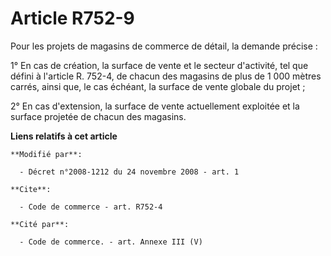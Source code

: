 # Article R752-9

Pour les projets de magasins de commerce de détail, la demande précise : 

1° En cas de création, la surface de vente et le secteur d'activité, tel que défini à l'article R. 752-4, de chacun des
magasins de plus de 1 000 mètres carrés, ainsi que, le cas échéant, la surface de vente globale du projet ; 

2° En cas d'extension, la surface de vente actuellement exploitée et la surface projetée de chacun des magasins.

**Liens relatifs à cet article**

	**Modifié par**:

	  - Décret n°2008-1212 du 24 novembre 2008 - art. 1

	**Cite**:

	  - Code de commerce - art. R752-4

	**Cité par**:

	  - Code de commerce. - art. Annexe III (V)
